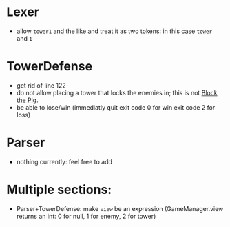# Lexer
- allow `tower1` and the like and treat it as two tokens: in this case `tower` and `1`
# TowerDefense
- get rid of line 122
- do not allow placing a tower that locks the enemies in; this is not [Block the Pig](https://www.coolmathgames.com/0-block-the-pig).
- be able to lose/win (immediatly quit exit code 0 for win exit code 2 for loss)
# Parser
- nothing currently: feel free to add
# Multiple sections:
- Parser+TowerDefense: make `view` be an expression (GameManager.view returns an int: 0 for null, 1 for enemy, 2 for tower)